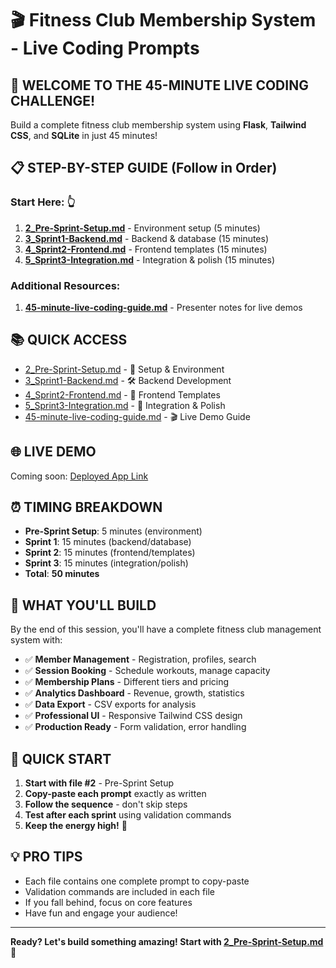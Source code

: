 # 🎬 Fitness Club Membership System - Live Coding Prompts

## 🚀 **WELCOME TO THE 45-MINUTE LIVE CODING CHALLENGE!**

Build a complete fitness club membership system using **Flask**, **Tailwind CSS**, and **SQLite** in just 45 minutes!

## 📋 **STEP-BY-STEP GUIDE** (Follow in Order)

### **Start Here:** 👆

1. **[2_Pre-Sprint-Setup.md](2_Pre-Sprint-Setup.md)** - Environment setup (5 minutes)
2. **[3_Sprint1-Backend.md](3_Sprint1-Backend.md)** - Backend & database (15 minutes)
3. **[4_Sprint2-Frontend.md](4_Sprint2-Frontend.md)** - Frontend templates (15 minutes)
4. **[5_Sprint3-Integration.md](5_Sprint3-Integration.md)** - Integration & polish (15 minutes)

### **Additional Resources:**

1. **[45-minute-live-coding-guide.md](45-minute-live-coding-guide.md)** - Presenter notes for live demos

## 📚 **QUICK ACCESS**

- [2_Pre-Sprint-Setup.md](2_Pre-Sprint-Setup.md) - 🔧 Setup & Environment
- [3_Sprint1-Backend.md](3_Sprint1-Backend.md) - 🛠 Backend Development
- [4_Sprint2-Frontend.md](4_Sprint2-Frontend.md) - 🎨 Frontend Templates
- [5_Sprint3-Integration.md](5_Sprint3-Integration.md) - 🔗 Integration & Polish
- [45-minute-live-coding-guide.md](45-minute-live-coding-guide.md) - 🎬 Live Demo Guide

## 🌐 **LIVE DEMO**

Coming soon: [Deployed App Link](https://your-deployment-url.com)

## ⏰ **TIMING BREAKDOWN**

- **Pre-Sprint Setup**: 5 minutes (environment)
- **Sprint 1**: 15 minutes (backend/database)
- **Sprint 2**: 15 minutes (frontend/templates)
- **Sprint 3**: 15 minutes (integration/polish)
- **Total**: **50 minutes**

## 🎯 **WHAT YOU'LL BUILD**

By the end of this session, you'll have a complete fitness club management system with:

- ✅ **Member Management** - Registration, profiles, search
- ✅ **Session Booking** - Schedule workouts, manage capacity
- ✅ **Membership Plans** - Different tiers and pricing
- ✅ **Analytics Dashboard** - Revenue, growth, statistics
- ✅ **Data Export** - CSV exports for analysis
- ✅ **Professional UI** - Responsive Tailwind CSS design
- ✅ **Production Ready** - Form validation, error handling

## 🚀 **QUICK START**

1. **Start with file #2** - Pre-Sprint Setup
2. **Copy-paste each prompt** exactly as written
3. **Follow the sequence** - don't skip steps
4. **Test after each sprint** using validation commands
5. **Keep the energy high!** 🎉

## 💡 **PRO TIPS**

- Each file contains one complete prompt to copy-paste
- Validation commands are included in each file
- If you fall behind, focus on core features
- Have fun and engage your audience!

---

**Ready? Let's build something amazing! Start with [2_Pre-Sprint-Setup.md](2_Pre-Sprint-Setup.md) 🚀**
